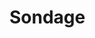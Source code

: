 Sondage
=======


<data style="display:none">

politipet, ça pète ! ❤️
j'ai pas kifé du tout 👎
non mais c'est quoi ce délire ⁉️

c'est pratique 👌
surprenant
marrant 🤣
chelou
clair
joli 🤩

j'ai voté depuis un tél.
au final j'ai pris un ordi

j'ai voté pour celle à la fraise 🍓
tanka faire, deux-ou-trois autres
pour toutes !
j'ai pas voté, seulement regardé

FranceConnect, même pas peur
un peu relou quand même
le vote anonyme, c'est cool 👻  🕶️

j'ai fait suivre
je vais « faire voter »
j'ai « ajouté à l'écran d'accueil »

j'ai oublié le nom / le lien
c'est quoi github machin .io
ça veut dire quoi politipet

je n'ai pas internet

</data>

<script src="poll.js"></script>
<link href="style.css" rel="stylesheet">
